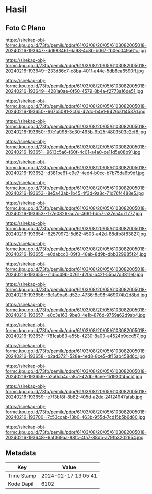 # Hasil

## Foto C Plano

https://sirekap-obj-formc.kpu.go.id/73fb/pemilu/pdpr/61/03/08/20/05/6103082005018-20240216-193647--dd983461-6a98-4c8b-b067-fb0ec049a61c.jpg

https://sirekap-obj-formc.kpu.go.id/73fb/pemilu/pdpr/61/03/08/20/05/6103082005018-20240216-193649--233d86c7-c8ba-401f-a44e-5db8ea6590ff.jpg

https://sirekap-obj-formc.kpu.go.id/73fb/pemilu/pdpr/61/03/08/20/05/6103082005018-20240216-193649--4281a0ae-0f50-4579-8b4a-f2773a16de51.jpg

https://sirekap-obj-formc.kpu.go.id/73fb/pemilu/pdpr/61/03/08/20/05/6103082005018-20240216-193650--667b5081-2c0d-42dc-b4e1-9426c014537d.jpg

https://sirekap-obj-formc.kpu.go.id/73fb/pemilu/pdpr/61/03/08/20/05/6103082005018-20240216-193650--97c1a998-3c30-495b-9b25-4803503c2cf8.jpg

https://sirekap-obj-formc.kpu.go.id/73fb/pemilu/pdpr/61/03/08/20/05/6103082005018-20240216-193651--9613c5a6-f60f-4c01-a4a0-ce11d5e08b91.jpg

https://sirekap-obj-formc.kpu.go.id/73fb/pemilu/pdpr/61/03/08/20/05/6103082005018-20240216-193652--d381be61-c9e7-4ed4-b0cc-b7b75da6b9df.jpg

https://sirekap-obj-formc.kpu.go.id/73fb/pemilu/pdpr/61/03/08/20/05/6103082005018-20240216-193653--8e5a43ab-1b45-4f3d-9a8c-71d76f4488e5.jpg

https://sirekap-obj-formc.kpu.go.id/73fb/pemilu/pdpr/61/03/08/20/05/6103082005018-20240216-193653--f77e0826-5c7c-469f-bb57-a37ea4c71777.jpg

https://sirekap-obj-formc.kpu.go.id/73fb/pemilu/pdpr/61/03/08/20/05/6103082005018-20240216-193654--62579972-5d62-4503-a42d-88dfb8f83827.jpg

https://sirekap-obj-formc.kpu.go.id/73fb/pemilu/pdpr/61/03/08/20/05/6103082005018-20240216-193655--e0dabcc0-09f3-48ab-8d9b-dbb329985f24.jpg

https://sirekap-obj-formc.kpu.go.id/73fb/pemilu/pdpr/61/03/08/20/05/6103082005018-20240216-193655--71d5c49b-0261-420d-b42f-55ba7d3811e0.jpg

https://sirekap-obj-formc.kpu.go.id/73fb/pemilu/pdpr/61/03/08/20/05/6103082005018-20240216-193656--6e1a9ba6-d52e-4736-8c98-469074b2d8bd.jpg

https://sirekap-obj-formc.kpu.go.id/73fb/pemilu/pdpr/61/03/08/20/05/6103082005018-20240216-193657--e0c3e163-9be0-4e1b-876d-9759a62d9ab4.jpg

https://sirekap-obj-formc.kpu.go.id/73fb/pemilu/pdpr/61/03/08/20/05/6103082005018-20240216-193657--781cab83-a55b-4230-8a00-a4524b9dcd57.jpg

https://sirekap-obj-formc.kpu.go.id/73fb/pemilu/pdpr/61/03/08/20/05/6103082005018-20240216-193658--b2ad3721-528e-4ed8-8ce5-df15ab458d6c.jpg

https://sirekap-obj-formc.kpu.go.id/73fb/pemilu/pdpr/61/03/08/20/05/6103082005018-20240216-193659--a2a0cb4c-a8c1-42db-9cee-151930f45cbf.jpg

https://sirekap-obj-formc.kpu.go.id/73fb/pemilu/pdpr/61/03/08/20/05/6103082005018-20240216-193659--e7f3bf8f-8b82-405d-a2de-24f24947afab.jpg

https://sirekap-obj-formc.kpu.go.id/73fb/pemilu/pdpr/61/03/08/20/05/6103082005018-20240216-193700--7c53ccab-13b0-463b-955d-7cd15b5b6d80.jpg

https://sirekap-obj-formc.kpu.go.id/73fb/pemilu/pdpr/61/03/08/20/05/6103082005018-20240216-193648--9af369aa-88fc-4fa7-88db-a79fb3202954.jpg


## Metadata

| Key        | Value               |
| ---------- | ------------------- |
| Time Stamp | 2024-02-17 13:05:41 |
| Kode Dapil | 6102                |



